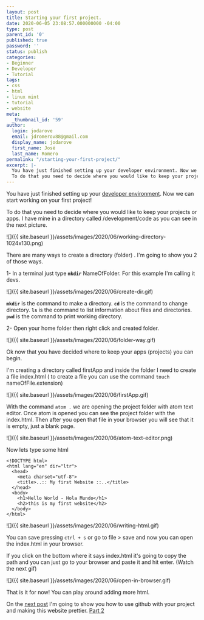 ```yaml
---
layout: post
title: Starting your first project.
date: 2020-06-05 23:08:57.000000000 -04:00
type: post
parent_id: '0'
published: true
password: ''
status: publish
categories:
- Beginner
- Developer
- Tutorial
tags:
- css
- html
- linux mint
- tutorial
- website
meta:
  _thumbnail_id: '59'
author:
  login: jodarove
  email: jdromerov88@gmail.com
  display_name: jodarove
  first_name: José
  last_name: Romero
permalink: "/starting-your-first-project/"
excerpt: |-
  You have just finished setting up your developer environment. Now we can start working on your first project!
  To do that you need to decide where you would like to keep your projects or apps.  I have mine in a directory called /development/code as you can see in the next picture.
---
```

<!-- wp:paragraph -->

You have just finished setting up your [developer environment](https://blog.josedromero.com/setting-up-your-linux-mint-developer-environment/). Now we can start working on your first project!

<!-- /wp:paragraph -->

<!-- wp:paragraph -->

To do that you need to decide where you would like to keep your projects or apps. I have mine in a directory called /development/code as you can see in the next picture.

<!-- /wp:paragraph -->

<!-- wp:image {"id":45,"sizeSlug":"large"} -->

![]({{ site.baseurl }}/assets/images/2020/06/working-directory-1024x130.png)

<!-- /wp:image -->

<!-- wp:paragraph -->

There are many ways to create a directory (folder) . I'm going to show you 2 of those ways.

<!-- /wp:paragraph -->

<!-- wp:paragraph -->

1- In a terminal just type **`mkdir`** NameOfFolder. For this example I'm calling it devs.

<!-- /wp:paragraph -->

<!-- wp:image {"id":47,"sizeSlug":"full"} -->

![]({{ site.baseurl }}/assets/images/2020/06/create-dir.gif)

<!-- /wp:image -->

<!-- wp:paragraph -->

**`mkdir`** is the command to make a directory. **`cd`** is the command to change directory. **`ls`** is the command to list information about files and directories. **`pwd`** is the command to print working directory.

<!-- /wp:paragraph -->

<!-- wp:paragraph -->

2- Open your home folder then right click and created folder.

<!-- /wp:paragraph -->

<!-- wp:image {"id":50,"sizeSlug":"full"} -->

![]({{ site.baseurl }}/assets/images/2020/06/folder-way.gif)

<!-- /wp:image -->

<!-- wp:paragraph -->

Ok now that you have decided where to keep your apps (projects) you can begin.

<!-- /wp:paragraph -->

<!-- wp:paragraph -->

I'm creating a directory called firstApp and inside the folder I need to create a file index.html ( to create a file you can use the command `touch` nameOfFile.extension)

<!-- /wp:paragraph -->

<!-- wp:image {"id":53,"sizeSlug":"large"} -->

![]({{ site.baseurl }}/assets/images/2020/06/firstApp.gif)

<!-- /wp:image -->

<!-- wp:paragraph -->

With the command `atom .` we are opening the project folder with atom text editor. Once atom is opened you can see the project folder with the index.html. Then after you open that file in your browser you will see that it is empty, just a blank page.

<!-- /wp:paragraph -->

<!-- wp:image {"id":55,"sizeSlug":"large"} -->

![]({{ site.baseurl }}/assets/images/2020/06/atom-text-editor.png)

<!-- /wp:image -->

<!-- wp:paragraph -->

Now lets type some html

<!-- /wp:paragraph -->

<!-- wp:code -->

```
<!DOCTYPE html>
<html lang="en" dir="ltr">
  <head>
    <meta charset="utf-8">
    <title>..:: My first Website ::..</title>
  </head>
  <body>
    <h1>Hello World - Hola Mundo</h1>
    <h2>this is my first website</h2>
  </body>
</html>
```

<!-- /wp:code -->

<!-- wp:image {"id":56,"sizeSlug":"large"} -->

![]({{ site.baseurl }}/assets/images/2020/06/writing-html.gif)

<!-- /wp:image -->

<!-- wp:paragraph -->

You can save pressing `ctrl + s` or go to file \> save and now you can open the index.html in your browser.

<!-- /wp:paragraph -->

<!-- wp:paragraph -->

If you click on the bottom where it says index.html it's going to copy the path and you can just go to your browser and paste it and hit enter. (Watch the next gif)

<!-- /wp:paragraph -->

<!-- wp:image {"id":59,"sizeSlug":"large"} -->

![]({{ site.baseurl }}/assets/images/2020/06/open-in-browser.gif)

<!-- /wp:image -->

<!-- wp:paragraph -->

That is it for now! You can play around adding more html.

<!-- /wp:paragraph -->

<!-- wp:paragraph -->

On the [next post](https://blog.josedromero.com/starting-your-first-project-part-2/) I'm going to show you how to use github with your project and making this website prettier. [Part 2](https://blog.josedromero.com/starting-your-first-project-part-2/)

<!-- /wp:paragraph -->

